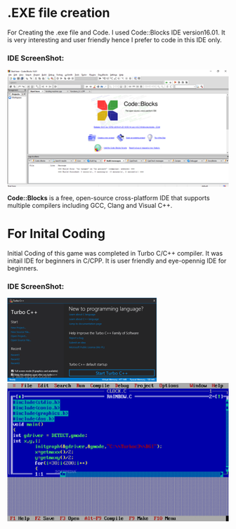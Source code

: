 <h1>.EXE file creation</h1>
For Creating the .exe file and Code. I used Code::Blocks IDE version16.01.
It is very interesting and user friendly hence I prefer to code in this IDE only.
<h3>IDE ScreenShot:</h3>

![Screenshot03](https://github.com/Abhisooraj/Vending-machine/blob/master/images/Screenshot03.png)

<b>Code::Blocks</b> is a free, open-source cross-platform IDE that supports multiple compilers including GCC, Clang and Visual C++.


<h1>For Inital Coding</h1>
Initial Coding of this game was completed in Turbo C/C++ compiler. It was initail IDE for beginners in C/CPP.
It is user friendly and eye-opennig IDE for beginners.
<h3>IDE ScreenShot:</h3>

![Turbo_C](https://github.com/Abhisooraj/Snake-game/blob/master/Images/Turbo_C_homepage.png)
![Turbo_C](https://github.com/Abhisooraj/Snake-game/blob/master/Images/Turbo_C_CodingPage.png)




